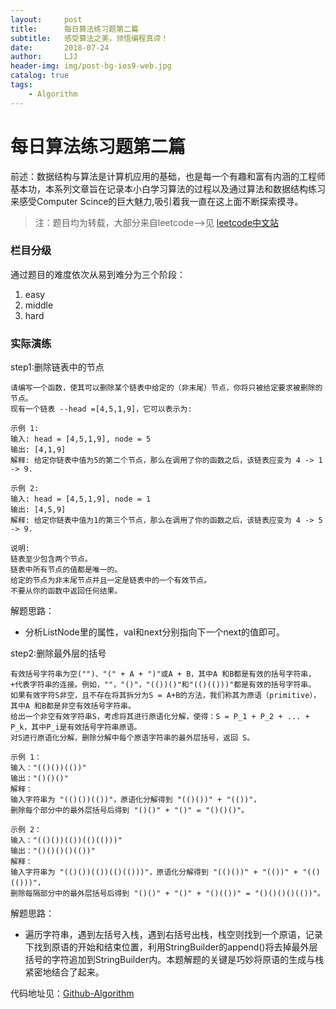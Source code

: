 ```yaml
---
layout:     post
title:      每日算法练习题第二篇
subtitle:   感受算法之美，领悟编程真谛！
date:       2018-07-24
author:     LJJ
header-img: img/post-bg-ios9-web.jpg
catalog: true
tags:
    - Algorithm
---
```


# 每日算法练习题第二篇

前述：数据结构与算法是计算机应用的基础，也是每一个有趣和富有内涵的工程师基本功，本系列文章旨在记录本小白学习算法的过程以及通过算法和数据结构练习来感受Computer Scince的巨大魅力,吸引着我一直在这上面不断探索摸寻。

> 注：题目均为转载，大部分来自leetcode-->见 [leetcode中文站](https://leetcode-cn.com/problemset/algorithms/)

### 栏目分级
通过题目的难度依次从易到难分为三个阶段：
1. easy
2. middle
3. hard

### 实际演练

step1:删除链表中的节点

    请编写一个函数，使其可以删除某个链表中给定的（非末尾）节点，你将只被给定要求被删除的节点。
    现有一个链表 --head =[4,5,1,9]，它可以表示为:
    
    示例 1:
    输入: head = [4,5,1,9], node = 5
    输出: [4,1,9]
    解释: 给定你链表中值为5的第二个节点，那么在调用了你的函数之后，该链表应变为 4 -> 1 -> 9.
    
    示例 2:
    输入: head = [4,5,1,9], node = 1
    输出: [4,5,9]
    解释: 给定你链表中值为1的第三个节点，那么在调用了你的函数之后，该链表应变为 4 -> 5 -> 9.
    
    说明:
    链表至少包含两个节点。
    链表中所有节点的值都是唯一的。
    给定的节点为非末尾节点并且一定是链表中的一个有效节点。
    不要从你的函数中返回任何结果。

解题思路：
- 分析ListNode里的属性，val和next分别指向下一个next的值即可。


step2:删除最外层的括号

    有效括号字符串为空("")、"(" + A + ")"或A + B，其中A 和B都是有效的括号字符串，+代表字符串的连接。例如，""，"()"，"(())()"和"(()(()))"都是有效的括号字符串。
    如果有效字符S非空，且不存在将其拆分为S = A+B的方法，我们称其为原语（primitive），其中A 和B都是非空有效括号字符串。
    给出一个非空有效字符串S，考虑将其进行原语化分解，使得：S = P_1 + P_2 + ... + P_k，其中P_i是有效括号字符串原语。
    对S进行原语化分解，删除分解中每个原语字符串的最外层括号，返回 S。
    
    示例 1：
    输入："(()())(())"
    输出："()()()"
    解释：
    输入字符串为 "(()())(())"，原语化分解得到 "(()())" + "(())"，
    删除每个部分中的最外层括号后得到 "()()" + "()" = "()()()"。
    
    示例 2：
    输入："(()())(())(()(()))"
    输出："()()()()(())"
    解释：
    输入字符串为 "(()())(())(()(()))"，原语化分解得到 "(()())" + "(())" + "(()(()))"，
    删除每隔部分中的最外层括号后得到 "()()" + "()" + "()(())" = "()()()()(())"。

解题思路：
- 遍历字符串，遇到左括号入栈，遇到右括号出栈，栈空则找到一个原语，记录下找到原语的开始和结束位置，利用StringBuilder的append()将去掉最外层括号的字符追加到StringBuilder内。本题解题的关键是巧妙将原语的生成与栈紧密地结合了起来。




代码地址见：[Github-Algorithm](https://github.com/knight-peanut/Algorithm-Exercise/tree/master/easy)
